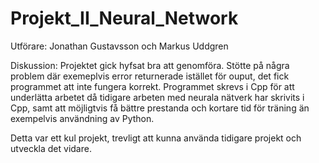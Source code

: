 # Projekt_II_Neural_Network

Utförare: Jonathan Gustavsson och Markus Uddgren

Diskussion:
Projektet gick hyfsat bra att genomföra. Stötte på några problem där exemeplvis error returnerade istället för ouput,
det fick programmet att inte fungera korrekt. 
Programmet skrevs i Cpp för att underlätta arbetet då tidigare arbeten med neurala nätverk har skrivits i Cpp,
samt att möjligtvis få bättre prestanda och kortare tid för träning än exempelvis användning av Python.

Detta var ett kul projekt, trevligt att kunna använda tidigare projekt och utveckla det vidare.
